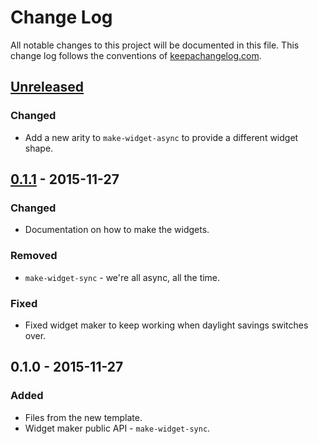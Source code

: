 # Change Log
All notable changes to this project will be documented in this file. This change log follows the conventions of [keepachangelog.com](http://keepachangelog.com/).

## [Unreleased][unreleased]
### Changed
- Add a new arity to `make-widget-async` to provide a different widget shape.

## [0.1.1] - 2015-11-27
### Changed
- Documentation on how to make the widgets.

### Removed
- `make-widget-sync` - we're all async, all the time.

### Fixed
- Fixed widget maker to keep working when daylight savings switches over.

## 0.1.0 - 2015-11-27
### Added
- Files from the new template.
- Widget maker public API - `make-widget-sync`.

[unreleased]: https://github.com/your-name/majority-element/compare/0.1.1...HEAD
[0.1.1]: https://github.com/your-name/majority-element/compare/0.1.0...0.1.1
